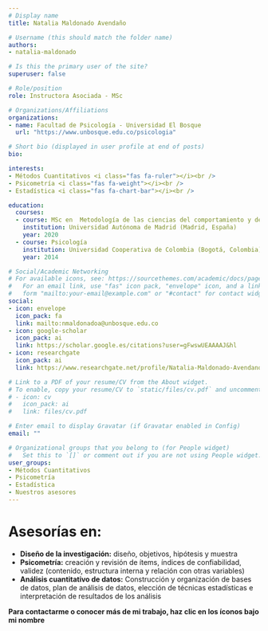 ```yaml
---
# Display name
title: Natalia Maldonado Avendaño

# Username (this should match the folder name)
authors:
- natalia-maldonado

# Is this the primary user of the site?
superuser: false

# Role/position
role: Instructora Asociada - MSc

# Organizations/Affiliations
organizations:
- name: Facultad de Psicología - Universidad El Bosque
  url: "https://www.unbosque.edu.co/psicologia"

# Short bio (displayed in user profile at end of posts)
bio: 

interests:
- Métodos Cuantitativos <i class="fas fa-ruler"></i><br />
- Psicometría <i class="fas fa-weight"></i><br />
- Estadística <i class="fas fa-chart-bar"></i><br />

education:
  courses:
  - course: MSc en  Metodología de las ciencias del comportamiento y de la salud
    institution: Universidad Autónoma de Madrid (Madrid, España)
    year: 2020
  - course: Psicología
    institution: Universidad Cooperativa de Colombia (Bogotá, Colombia)
    year: 2014

# Social/Academic Networking
# For available icons, see: https://sourcethemes.com/academic/docs/page-builder/#icons
#   For an email link, use "fas" icon pack, "envelope" icon, and a link in the
#   form "mailto:your-email@example.com" or "#contact" for contact widget.
social:
- icon: envelope
  icon_pack: fa
  link: mailto:nmaldonadoa@unbosque.edu.co
- icon: google-scholar
  icon_pack: ai
  link: https://scholar.google.es/citations?user=gFwswUEAAAAJ&hl
- icon: researchgate
  icon_pack: ai
  link: https://www.researchgate.net/profile/Natalia-Maldonado-Avendano

# Link to a PDF of your resume/CV from the About widget.
# To enable, copy your resume/CV to `static/files/cv.pdf` and uncomment the lines below.
# - icon: cv
#   icon_pack: ai
#   link: files/cv.pdf

# Enter email to display Gravatar (if Gravatar enabled in Config)
email: ""

# Organizational groups that you belong to (for People widget)
#   Set this to `[]` or comment out if you are not using People widget.
user_groups:
- Métodos Cuantitativos
- Psicometría
- Estadística
- Nuestros asesores
---
```


# **Asesorías en:**

* **Diseño de la investigación:** diseño, objetivos, hipótesis y muestra
* **Psicometría:** creación y revisión de ítems, índices de confiabilidad, validez (contenido, estructura interna y relación con otras variables)
* **Análisis cuantitativo de datos:** Construcción y organización de bases de datos, plan de análisis de datos, elección de técnicas estadísticas e interpretación de resultados de los análisis

<span style="color: #f68212;"><i class="fas fa-exclamation-circle"></i></span> **Para contactarme o conocer más de mi trabajo, haz clic en los íconos bajo mi nombre**
